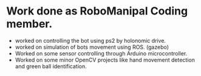 # Work done as RoboManipal Coding member.

- worked on controlling the bot using ps2 by holonomic drive.
- worked on simulation of bots movement using ROS. (gazebo)
- Worked on some sensor controlling through Arduino microcontroller.
- Worked on some minor OpenCV projects like hand movement detection and green ball identification.

